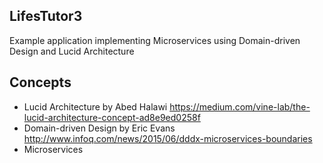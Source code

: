## LifesTutor3

Example application implementing Microservices using Domain-driven Design and Lucid Architecture

## Concepts
-  Lucid Architecture by Abed Halawi https://medium.com/vine-lab/the-lucid-architecture-concept-ad8e9ed0258f
-  Domain-driven Design by Eric Evans http://www.infoq.com/news/2015/06/dddx-microservices-boundaries
-  Microservices
